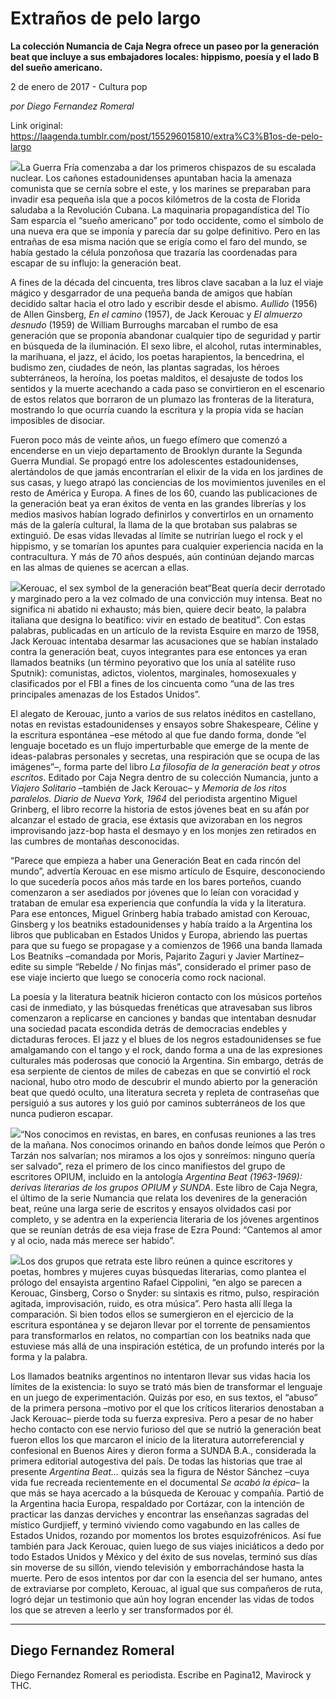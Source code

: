 # Extraños de pelo largo

**La colección Numancia de Caja Negra ofrece un paseo por la generación beat que incluye a sus embajadores locales: hippismo, poesía y el lado B del sueño americano.**

2 de enero de 2017 - Cultura pop

_por Diego Fernandez Romeral_

Link original: https://laagenda.tumblr.com/post/155296015810/extra%C3%B1os-de-pelo-largo

![](https://64.media.tumblr.com/37af1e4cac6c5a987456c7e8892f9e42/tumblr_inline_pk0l94yZCL1t6q87u_500.jpg)La Guerra Fría comenzaba a dar los primeros chispazos de su escalada nuclear. Los cañones estadounidenses apuntaban hacia la amenaza comunista que se cernía sobre el este, y los marines se preparaban para invadir esa pequeña isla que a pocos kilómetros de la costa de Florida saludaba a la Revolución Cubana. La maquinaria propagandística del Tío Sam esparcía el “sueño americano” por todo occidente, como el símbolo de una nueva era que se imponía y parecía dar su golpe definitivo. Pero en las entrañas de esa misma nación que se erigía como el faro del mundo, se había gestado la célula ponzoñosa que trazaría las coordenadas para escapar de su influjo: la generación beat.

A fines de la década del cincuenta, tres libros clave sacaban a la luz el viaje mágico y desgarrador de una pequeña banda de amigos que habían decidido saltar hacia el otro lado y escribir desde el abismo. *Aullido* (1956) de Allen Ginsberg, *En el camino* (1957), de Jack Kerouac y *El almuerzo desnudo* (1959) de William Burroughs marcaban el rumbo de esa generación que se proponía abandonar cualquier tipo de seguridad y partir en búsqueda de la iluminación. El sexo libre, el alcohol, rutas interminables, la marihuana, el jazz, el ácido, los poetas harapientos, la bencedrina, el budismo zen, ciudades de neón, las plantas sagradas, los héroes subterráneos, la heroína, los poetas malditos, el desajuste de todos los sentidos y la muerte acechando a cada paso se convirtieron en el escenario de estos relatos que borraron de un plumazo las fronteras de la literatura, mostrando lo que ocurría cuando la escritura y la propia vida se hacían imposibles de disociar. 

Fueron poco más de veinte años, un fuego efímero que comenzó a encenderse en un viejo departamento de Brooklyn durante la Segunda Guerra Mundial. Se propagó entre los adolescentes estadounidenses, alertándolos de que jamás encontrarían el elixir de la vida en los jardines de sus casas, y luego atrapó las conciencias de los movimientos juveniles en el resto de América y Europa. A fines de los 60, cuando las publicaciones de la generación beat ya eran éxitos de venta en las grandes librerías y los medios masivos habían logrado definirlos y convertirlos en un ornamento más de la galería cultural, la llama de la que brotaban sus palabras se extinguió. De esas vidas llevadas al límite se nutrirían luego el rock y el hippismo, y se tomarían los apuntes para cualquier experiencia nacida en la contracultura. Y más de 70 años después, aún continúan dejando marcas en las almas de quienes se acercan a ellas. 


![](https://64.media.tumblr.com/37af1e4cac6c5a987456c7e8892f9e42/tumblr_inline_pk0l94yZCL1t6q87u_500.jpg)Kerouac, el sex symbol de la generación beat“Beat quería decir derrotado y marginado pero a la vez colmado de una convicción muy intensa. Beat no significa ni abatido ni exhausto; más bien, quiere decir beato, la palabra italiana que designa lo beatífico: vivir en estado de beatitud”. Con estas palabras, publicadas en un artículo de la revista Esquire en marzo de 1958, Jack Kerouac intentaba desarmar las acusaciones que se habían instalado contra la generación beat, cuyos integrantes para ese entonces ya eran llamados beatniks (un término peyorativo que los unía al satélite ruso Sputnik): comunistas, adictos, violentos, marginales, homosexuales y clasificados por el FBI a fines de los cincuenta como “una de las tres principales amenazas de los Estados Unidos”. 

El alegato de Kerouac, junto a varios de sus relatos inéditos en castellano, notas en revistas estadounidenses y ensayos sobre Shakespeare, Céline y la escritura espontánea –ese método al que fue dando forma, donde “el lenguaje bocetado es un flujo imperturbable que emerge de la mente de ideas-palabras personales y secretas, una respiración que se ocupa de las imágenes”–, forma parte del libro *La filosofía de la generación beat y otros escritos*. Editado por Caja Negra dentro de su colección Numancia, junto a *Viajero Solitario* –también de Jack Kerouac– y *Memoria de los ritos paralelos. Diario de Nueva York, 1964* del periodista argentino Miguel Grinberg, el libro recorre la historia de estos jóvenes beat en su afán por alcanzar el estado de gracia, ese éxtasis que avizoraban en los negros improvisando jazz-bop hasta el desmayo y en los monjes zen retirados en las cumbres de montañas desconocidas.

“Parece que empieza a haber una Generación Beat en cada rincón del mundo”, advertía Kerouac en ese mismo artículo de Esquire, desconociendo lo que sucedería pocos años más tarde en los bares porteños, cuando comenzaron a ser asediados por jóvenes que lo leían con voracidad y trataban de emular esa experiencia que confundía la vida y la literatura. Para ese entonces, Miguel Grinberg había trabado amistad con Kerouac, Ginsberg y los beatniks estadounidenses y había traído a la Argentina los libros que publicaban en Estados Unidos y Europa, abriendo las puertas para que su fuego se propagase y a comienzos de 1966 una banda llamada Los Beatniks –comandada por Moris, Pajarito Zaguri y Javier Martínez– edite su simple “Rebelde / No finjas más”, considerado el primer paso de ese viaje incierto que luego se conocería como rock nacional. 

La poesía y la literatura beatnik hicieron contacto con los músicos porteños casi de inmediato, y las búsquedas frenéticas que atravesaban sus libros comenzaron a replicarse en canciones y bandas que intentaban desnudar una sociedad pacata escondida detrás de democracias endebles y dictaduras feroces. El jazz y el blues de los negros estadounidenses se fue amalgamando con el tango y el rock, dando forma a una de las expresiones culturales más poderosas que conoció la Argentina. Sin embargo, detrás de esa serpiente de cientos de miles de cabezas en que se convirtió el rock nacional, hubo otro modo de descubrir el mundo abierto por la generación beat que quedó oculto, una literatura secreta y repleta de contraseñas que persiguió a sus autores y los guió por caminos subterráneos de los que nunca pudieron escapar. 


![](https://64.media.tumblr.com/252cf5192b48787f911e1ad65ea18a9b/tumblr_inline_pk0l94Vx9e1t6q87u_250.jpg)“Nos conocimos en revistas, en bares, en confusas reuniones a las tres de la mañana. Nos conocimos orinando en baños donde leímos que Perón o Tarzán nos salvarían; nos miramos a los ojos y sonreímos: ninguno quería ser salvado”, reza el primero de los cinco manifiestos del grupo de escritores OPIUM, incluido en la antología *Argentina Beat (1963-1969): derivas literarias de los grupos OPIUM y SUNDA*. Este libro de Caja Negra, el último de la serie Numancia que relata los devenires de la generación beat, reúne una larga serie de escritos y ensayos olvidados casi por completo, y se adentra en la experiencia literaria de los jóvenes argentinos que se reunían detrás de esa vieja frase de Ezra Pound: “Cantemos al amor y al ocio, nada más merece ser habido”. 


![](https://64.media.tumblr.com/ece60ef82efe217c0da77dd4d5c6e52c/tumblr_inline_pk0l9595E71t6q87u_250.jpg)Los dos grupos que retrata este libro reúnen a quince escritores y poetas, hombres y mujeres cuyas búsquedas literarias, como plantea el prólogo del ensayista argentino Rafael Cippolini, “en algo se parecen a Kerouac, Ginsberg, Corso o Snyder: su sintaxis es ritmo, pulso, respiración agitada, improvisación, ruido, es otra música”. Pero hasta allí llega la comparación. Si bien todos ellos se sumergieron en el ejercicio de la escritura espontánea y se dejaron llevar por el torrente de pensamientos para transformarlos en relatos, no compartían con los beatniks nada que estuviese más allá de una inspiración estética, de un profundo interés por la forma y la palabra.


Los llamados beatniks argentinos no intentaron llevar sus vidas hacia los límites de la existencia: lo suyo se trató más bien de transformar el lenguaje en un juego de experimentación. Quizás por eso, en sus textos, el “abuso” de la primera persona –motivo por el que los críticos literarios denostaban a Jack Kerouac– pierde toda su fuerza expresiva. Pero a pesar de no haber hecho contacto con ese nervio furioso del que se nutrió la generación beat fueron ellos los que marcaron el inicio de la literatura autorreferencial y confesional en Buenos Aires y dieron forma a SUNDA B.A., considerada la primera editorial autogestiva del país. 
De todas las historias que trae al presente *Argentina Beat…* quizás sea la figura de Néstor Sánchez –cuya vida fue recreada recientemente en el documental *Se acabó la épica*– la que más se haya acercado a la búsqueda de Kerouac y compañía. Partió de la Argentina hacia Europa, respaldado por Cortázar, con la intención de practicar las danzas derviches y encontrar las enseñanzas sagradas del místico Gurdjieff, y terminó viviendo como vagabundo en las calles de Estados Unidos, rozando por momentos los brotes esquizofrénicos. Así fue también para Jack Kerouac, quien luego de sus viajes iniciáticos a dedo por todo Estados Unidos y México y del éxito de sus novelas, terminó sus días sin moverse de su sillón, viendo televisión y emborrachándose hasta la muerte. Pero de esos intentos por dar con la esencia del ser humano, antes de extraviarse por completo, Kerouac, al igual que sus compañeros de ruta, logró dejar un testimonio que aún hoy logran encender las vidas de todos los que se atreven a leerlo y ser transformados por él. 




---

Diego Fernandez Romeral
-----------------------

Diego Fernandez Romeral es periodista. Escribe en Pagina12, Mavirock y THC. 

